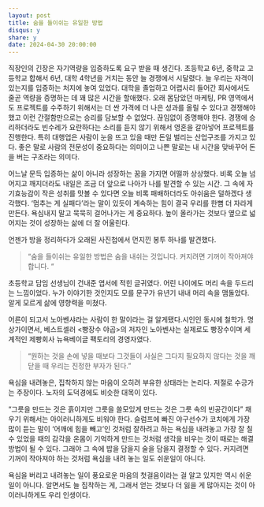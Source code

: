 ```yaml
---
layout: post
title: 숨을 들이쉬는 유일한 방법
disqus: y
share: y
date: 2024-04-30 20:00:00
---
```



직장인의 긴장은 자기역량을 입증하도록 요구 받을 때 생긴다. 초등학교 6년, 중학교 고등학교 합해서 6년, 대학 4학년을 거치는 동안 늘 경쟁에서 시달렸다. 늘 우리는 자격이 있는지를 입증하는 처지에 놓여 있었다. 대학을 졸업하고 어렵사리 들어간 회사에서도 줄곧 역량을 증명하는 데 꽤 많은 시간을 할애했다. 오래 몸담았던 마케팅, PR 영역에서도 프로젝트를 수주하기 위해서는 더 싼 가격에 더 나은 성과를 올릴 수 있다고 경쟁해야 했고 이런 간절함만으로는 승리를 담보할 수 없었다. 끊임없이 증명해야 한다. 경쟁에 승리하더라도 빈수레가 요란하다는 소리를 듣지 않기 위해서 영혼을 갈아넣어 프로젝트를 진행한다. 특히 대행업은 사람이 눈을 뜨고 있을 때만 돈일 벌리는 산업구조를 가지고 있다. 좋은 말로 사람의 전문성이 중요하다는 의미이고 나쁜 말로는  내 시간을 맞바꾸어 돈을 버는 구조라는 의미다. 

어느날 문득 입증하는 삶이 아니라 성장하는 꿈을 가지면 어떨까 상상했다. 비록 오늘 넘어지고 깨지더라도 내일은 조금 더 앞으로 나아가 나를 발견할 수 있는 시간. 그 속에 자기효능감이 작은 성취를 맛볼 수 있다면 오늘 비록 패배하더라도 아쉬움은 덜하겠다 생각했다. ‘멈추는 게 실패다’라는 말이 있듯이 계속하는 힘이 결국 우리를 한뼘 더 자라게 만든다. 욕심내지 말고 묵묵히 걸어나가는 게 중요하다. 높이 올라가는 것보다 옆으로 넓어지는 것이 성장하는 삶에 더 잘 어울린다.

언젠가 방을 정리하다가 오래된 사진첩에서 먼지낀 봉투 하나를 발견했다. 

>“숨을 들이쉬는 유일한 방법은 숨을 내쉬는 것입니다. 커지려면 기꺼이 작아져야 합니다. “

초등학교 담임 선생님이 건내준 엽서에 적힌 글귀였다. 어린 나이에도 머리 속을 두드리는 느낌이었다. 누가 이야기한 것인지도 모를 문구가 유년기 내내 머리 속을 맴돌았다. 알게 모르게 삶에 영향력을 미쳤다. 

어른이 되고서 노아벤샤라는 사람이 한 말이라는 걸 알게됐다.시인인 동시에 철학가. 명상가이면서, 베스트셀러 <빵장수 야곱>의 저자인 노아벤샤는 실제로도 빵장수이며 세계적인 제빵회사 뉴욕베이글 팩토리의 경영자였다.

>“원하는 것을 손에 넣을 때보다 그것들이 사실은 그다지 필요하지 않다는 것을 깨닫을 때 우리는 진정한 부자가 된다.”

욕심을 내려놓은, 집착하지 않는 마음이 오히려 부유한 상태라는 논리다. 저절로 수긍가는 주장이다. 노자의 도덕경에도 비슷한 대목이 있다. 

“그릇을 만드는 것은 흙이지만 그릇을 쓸모있게 만드는 것은 그릇 속의 빈공간이다” 채우기 위해서는 아이러니하게도 비워야 한다. 슬럼프에 빠진 야구선수가 코치에게 가장 많이 듣는 말이 ‘어깨에 힘을 빼고’인 것처럼 잘하려고 하는 욕심을 내려놓고 가장 잘 칠수 있었을 때의 감각을 온몸이 기억하게 만드는 것처럼 생각을 비우는 것이 때로는 해결방법이 될 수 있다. 그래야 그 속에 밥을 담을지 술을 담을지 결정할 수 있다. 커지려면 기꺼이 작아져야 하는 것처럼 욕심을 내려 놓는 일도 쉬운일이 아니다. 

욕심을 버리고 내려놓는 일이 풍요로운 마음의 첫걸음이라는 걸 알고 있지만 역시 쉬운일이 아니다. 알면서도 늘 집착하는 게, 그래서 얻는 것보다 더 잃을 게 많아지는 것이 아이러니하게도 우리 인생이다.